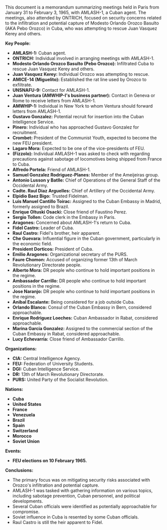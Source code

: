 This document is a memorandum summarizing meetings held in Paris from January 31 to February 3, 1965, with AMLASH-1, a Cuban agent. The meetings, also attended by ONTRICH, focused on security concerns related to the infiltration and potential capture of Modesto Orlando Orozco Basulto (AKA Pebo Orozco) in Cuba, who was attempting to rescue Juan Vasquez Kerey and others.

**Key People:**

*   **AMLASH-1:** Cuban agent.
*   **ONTRICH:** Individual involved in arranging meetings with AMLASH-1.
*   **Modesto Orlando Orozco Basulto (Pebo Orozco):** Infiltrated Cuba to rescue Juan Vasquez Kerey and others.
*   **Juan Vasquez Kerey:** Individual Orozco was attempting to rescue.
*   **AMICE-14 (Miguelito):** Established the rat line used by Orozco to exfiltrate.
*   **UNSNAFU-9:** Contact for AMLASH-1.
*   **Juan Ventura (AMWHIP-I's business partner):** Contact in Geneva or Rome to receive letters from AMLASH-1.
*   **AMWHIP-1:** Individual in New York to whom Ventura should forward letters from AMLASH-1.
*   **Gustavo Gonzalez:** Potential recruit for insertion into the Cuban Intelligence Service.
*   **Pinero:** Individual who has approached Gustavo Gonzalez for recruitment.
*   **Crombet:** President of the Communist Youth, expected to become the new FEU president.
*   **Lagaro Mora:** Expected to be one of the vice-presidents of FEU.
*   **(Fizzolo):** Individual AMLASH-1 was asked to check with regarding precautions against sabotage of locomotives being shipped from France to Cuba.
*   **Alfredo Portela:** Friend of AMLASH-1.
*   **Samuel Gonzalez Rodriguez-Planes:** Member of the Ameijeiras group.
*   **Antonio Lusson y Batlle:** Chief of Operations of the General Staff of the Occidental Army.
*   **Cadte. Raul Diaz Arguelles:** Chief of Artillery of the Occidental Army.
*   **Elpidio Baez Bigo:** Trusted Fidelman.
*   **Luis Manuel Cantillo Toirac:** Assigned to the Cuban Embassy in Madrid, formerly assigned to Brazil.
*   **Enrique Oltuski Osacki:** Close friend of Faustino Perez.
*   **Sergio Tollen:** Code clerk in the Embassy in Paris.
*   **Aragones:** Concerned about AMLASH-1's return to Cuba.
*   **Fidel Castro:** Leader of Cuba.
*   **Raul Castro:** Fidel's brother, heir apparent.
*   **Che Guevara:** Influential figure in the Cuban government, particularly in the economic field.
*   **President Dorticos:** President of Cuba.
*   **Emilio Aragones:** Organizational secretary of the PURS.
*   **Faure Chomon:** Accused of organizing former 13th of March Revolutionary Directorate people.
*   **Alberto Mora:** DR people who continue to hold important positions in the regime.
*   **Ambassador Carrillo:** DR people who continue to hold important positions in the regime.
*   **Jose Naranjo:** DR people who continue to hold important positions in the regime.
*   **Anibal Escalante:** Being considered for a job outside Cuba.
*   **Orlando Blanco:** Consul of the Cuban Embassy in Bern, considered approachable.
*   **Enrique Rodriguez Loeches:** Cuban Ambassador in Rabat, considered approachable.
*   **Marina Garcia Gonzalez:** Assigned to the commercial section of the Cuban Embassy in Rabat, considered approachable.
*   **Lucy Echevarria:** Close friend of Ambassador Carrillo.

**Organizations:**

*   **CIA:** Central Intelligence Agency.
*   **FEU:** Federation of University Students.
*   **DGI:** Cuban Intelligence Service.
*   **DR:** 13th of March Revolutionary Directorate.
*   **PURS:** United Party of the Socialist Revolution.

**Nations:**

*   **Cuba**
*   **United States**
*   **France**
*   **Venezuela**
*   **Brazil**
*   **Spain**
*   **Switzerland**
*   **Morocco**
*   **Soviet Union**

**Events:**

*   **FEU elections on 10 February 1965.**

**Conclusions:**

*   The primary focus was on mitigating security risks associated with Orozco's infiltration and potential capture.
*   AMLASH-1 was tasked with gathering information on various topics, including sabotage prevention, Cuban personnel, and political developments.
*   Several Cuban officials were identified as potentially approachable for compromise.
*   Soviet influence in Cuba is resented by some Cuban officials.
*   Raul Castro is still the heir apparent to Fidel.
